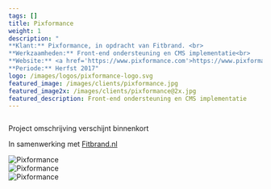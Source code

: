 ```yaml
---
tags: []
title: Pixformance
weight: 1
description: "
**Klant:** Pixformance, in opdracht van Fitbrand. <br> 
**Werkzaamheden:** Front-end ondersteuning en CMS implementatie<br> 
**Website:** <a href='https://www.pixformance.com'>https://www.pixformance.com</a><br>
**Periode:** Herfst 2017"
logo: /images/logos/pixformance-logo.svg
featured_image: /images/clients/pixformance.jpg
featured_image2x: /images/clients/pixformance@2x.jpg
featured_description: Front-end ondersteuning en CMS implementatie
---
```


<div><img class="m10-b block center" src="/images/clients/pixformance/pixformance-case-header.jpg" alt=""></div>

<div class="layout p3-lr m10-b">
  <div class="w-large center">
    <p>Project omschrijving verschijnt binnenkort </p>
    <p>In samenwerking met <a href="http://fitbrand.nl/">Fitbrand.nl</a></p>
  </div>
</div>

<div class="wrapper bg-gray-light clearfix">
 <div class="layout p3-lr p10-t">
 <div class="case center m10-b">
  <img 
    class="block" src="/images/clients/pixformance/pixformance-home.png" 
    srcset="/images/clients/pixformance/pixformance-home@2x.png 2x"
    alt="Pixformance">
  </div>
 </div>
</div>

<div class="wrapper bg-green clearfix">
 <div class="layout p3-lr p10-t">
  <div class="case center m10-b">
    <img 
    class="block" src="/images/clients/pixformance/pixformance-mobile.png" 
    srcset="/images/clients/pixformance/pixformance-mobile@2x.png 2x"
    alt="Pixformance">
    </div>
 </div>
</div>

<div class="wrapper bg-gray-light clearfix">
 <div class="layout p3-lr m6-b p10-t">
 <div class="case center m10-b">
   <img 
    class="block" src="/images/clients/pixformance/pixformance-blog.png" 
    srcset="/images/clients/pixformance/pixformance-blog@2x.png 2x"
    alt="Pixformance">
  </div>  
 </div>
</div>

<div><img class="block center" src="/images/clients/pixformance/pixformance-case-body.jpg" alt=""></div>
